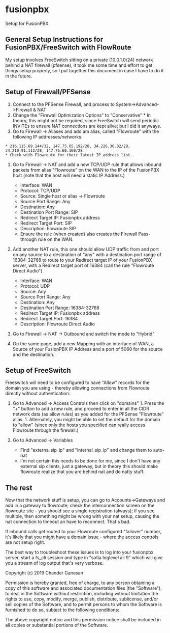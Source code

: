 # fusionpbx
Setup for FusionPBX

## General Setup Instructions for FusionPBX/FreeSwitch with FlowRoute

My setup involves FreeSwitch sitting on a private (10.0.1.0/24) network behind a NAT firewall (pfsense), it took me some time
and effort to get things setup properly, so I put together this document in case I have to do it in the future.

## Setup of Firewall/PFSense

1. Connect to the PFSense Firewall, and process to System->Advanced->Firewall & NAT
  1. Change the "Firewall Optimization Options" to "Conservative"
    * In theory, this might not be required, since FreeSwitch will send periodic INVITEs to ensure NAT connections are kept alive; but I did it anyways.
  1.  Go to Firewall -> Aliases and add am alias, called "Flowroute" with the following IP addresses/networks:
  
    * 216.115.69.144/32, 147.75.65.192/28, 34.226.36.32/28, 34.210.91.112/28, 147.75.60.160/28
    * Check with Flowroute for their latest IP address list.
  1.  Go to Firewall -> NAT and add a new TCP/UDP rule that allows inbound packets from alias "Flowroute" on the WAN to the
      IP of the FusionPBX host (note that the host will need a static IP Address.)
      
      * Interface: WAN
      * Protocol: TCP/UDP
      * Source: Single host or alias -> Flowroute
      * Source Port Range: Any
      * Destination: Any
      * Destination Port Range: SIP
      * Redirect Target IP: Fusionpbx address
      * Redirect Target Port: SIP
      * Description: Flowroute SIP
      * Ensure the rule (when created) also creates the Firewall Pass-through rule on the WAN.
      
  1.  Add another NAT rule, this one should allow UDP traffic from and port on any source to a destination of "any" with a destination port range of 16384-32768 to route to your Redirect target IP of your FusionPBX server, with a Redirect target port of 16384 (call the rule "Flowroute Direct Audio")
  
      * Interface: WAN
      * Protocol: UDP
      * Source: Any
      * Source Port Range: Any
      * Destination: Any
      * Destination Port Range: 16384-32768
      * Redirect Target IP: Fusionpbx address
      * Redirect Target Port: 16384
      * Description: Flowroute Direct Audio
  
  1.  Go to Firewall -> NAT -> Outbound and switch the mode to "Hybrid"
  1.  On the same page, add a new Mapping with an interface of WAN, a Source of your FusionPBX IP Address and a port of 5060 for the 
      source and the destination.
      
## Setup of FreeSwitch

Freeswitch will need to be configured to have "Allow" records for the domain you are using - thereby allowing connections from Flowroute directly without authentication:
  1.  Go to Advanced -> Access Controls then click on "domains"
    1.  Press the "+" button to add a new rule, and proceed to enter in all the CIDR network data (as allow rules) as you added for the PFSense "Flowroute" alias.
    1.  Alternately, you might be able to set the default for the domain to "allow" (since only the hosts you specified can really access Flowroute through the firewall.)
  1.  Go to Advanced -> Variables 
  
      * Find "externa_sip_ip" and "internal_sip_ip" and change them to auto-nat
      * I'm not certain this needs to be done for me, since I don't have any external sip clients, just a gateway, but in theory this
        should make flowroute realize that you are behind nat and do natty stuff.
 
## The rest
 
Now that the network stuff is setup, you can go to Accounts->Gateways and add in a gateway to flowroute; check the interconnection screen on the flowroute site - you should see a single registration (always); if you see multiple, then something might be wrong with your nat setup, causing the nat connection to timeout an have to reconnect.  That's bad.
 
If inbound calls get routed to your Flowroute configured "failover" number, it's likely that you might have a domain issue - where the access controls are not setup right.

The best way to troubleshoot these issues is to log into your fusionpbx server, start a fs_cli session and type in "sofia loglevel all 9" which will give you a stream of log output that's very verbose.


Copyright (c) 2019 Chander Ganesan 

Permission is hereby granted, free of charge, to any person obtaining a copy of this software and associated documentation files (the "Software"), to deal in the Software without restriction, including without limitation the rights to use, copy, modify, merge, publish, distribute, sublicense, and/or sell copies of the Software, and to permit persons to whom the Software is furnished to do so, subject to the following conditions:

The above copyright notice and this permission notice shall be included in all copies or substantial portions of the Software.
